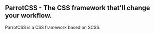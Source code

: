 ## ParrotCSS - The CSS framework that'll change your workflow.

ParrotCSS is a CSS framework based on SCSS.
